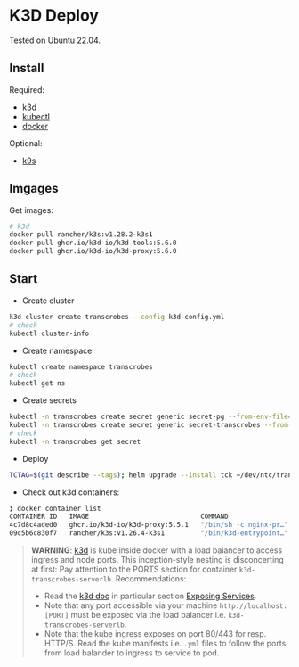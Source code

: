 # K3D Deploy

Tested on Ubuntu 22.04.

## Install

Required:

- [k3d](https://k3d.io)
- [kubectl](https://kubernetes.io/docs/tasks/tools/install-kubectl-linux/)
- [docker](https://www.digitalocean.com/community/tutorials/how-to-install-and-use-docker-on-ubuntu-22-04)

Optional:

- [k9s](https://k9scli.io/)

## Imgages

Get images:

```sh
# k3d
docker pull rancher/k3s:v1.28.2-k3s1
docker pull ghcr.io/k3d-io/k3d-tools:5.6.0
docker pull ghcr.io/k3d-io/k3d-proxy:5.6.0
```

## Start

- Create cluster

```sh
k3d cluster create transcrobes --config k3d-config.yml
# check
kubectl cluster-info
```

- Create namespace

```sh
kubectl create namespace transcrobes
# check
kubectl get ns
```

- Create secrets

```sh
kubectl -n transcrobes create secret generic secret-pg --from-env-file=secrets/pg.env
kubectl -n transcrobes create secret generic secret-transcrobes --from-env-file=secrets/transcrobes.env
# check
kubectl -n transcrobes get secret
```

- Deploy

```sh
TCTAG=$(git describe --tags); helm upgrade --install tck ~/dev/ntc/transcrobes/kube/chart/transcrobes/ --namespace transcrobes --create-namespace -f ~/dev/ntc/transcrobes/kube/k3d-deploy/overrides-dev.yaml --set transcrobes.image.repository=reg.transcrob.es/transcrobes/transcrobes-web --set transcrobes.image.tag=$TCTAG --set faustworker.image.repository=reg.transcrob.es/transcrobes/transcrobes-worker --set faustworker.image.tag=$TCTAG --set transcrobes.backups.image.repository=reg.transcrob.es/transcrobes/transcrobes-backups --set transcrobes.backups.image.tag=$TCTAG --set sworker.image.repository=reg.transcrob.es/transcrobes/transcrobes-sworker --set sworker.image.tag=$TCTAG
```

- Check out k3d containers:

```sh
❯ docker container list
CONTAINER ID   IMAGE                            COMMAND                  CREATED          STATUS          PORTS                                                                                                                                                                                              NAMES
4c7d8c4aded0   ghcr.io/k3d-io/k3d-proxy:5.5.1   "/bin/sh -c nginx-pr…"   11 minutes ago   Up 11 minutes   0.0.0.0:443->443/tcp, :::443->443/tcp, 0.0.0.0:8080->80/tcp, :::8080->80/tcp, 127.0.0.1:6445->6443/tcp, 0.0.0.0:9000->31000/tcp, :::9000->31000/tcp, 0.0.0.0:9001->31001/tcp, :::9001->31001/tcp   k3d-transcrobes-serverlb 904db2dfc826   rancher/k3s:v1.26.4-k3s1         "/bin/k3d-entrypoint…"   11 minutes ago   Up 11 minutes k3d-transcrobes-agent-0
09c5b6c830f7   rancher/k3s:v1.26.4-k3s1         "/bin/k3d-entrypoint…"   11 minutes ago   Up 11 minutes k3d-transcrobes-server-0
```

> **WARNING**:
> [k3d](https://k3d.io) is kube inside docker with a load balancer to access ingress and node ports.
> This inception-style nesting is disconcerting at first: Pay attention to the PORTS section for container `k3d-transcrobes-serverlb`.
> Recommendations:
>
> - Read the [k3d doc](https://k3d.io/v5.6.0/usage/configfile/) in particular section [Exposing Services](https://k3d.io/v5.6.0/usage/exposing_services/).
> - Note that any port accessible via your machine `http://localhost:[PORT]` must be exposed via the load balancer i.e. `k3d-transcrobes-serverlb`.
> - Note that the kube ingress exposes on port 80/443 for resp. HTTP/S.
>   Read the kube manifests i.e. `.yml` files to follow the ports from load balander to ingress to service to pod.
